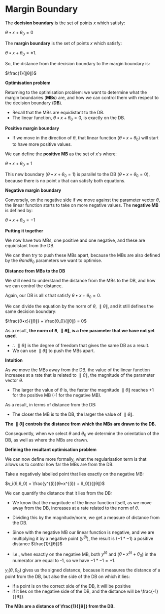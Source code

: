 # Margin Boundary

The **decision boundary** is the set of points $x$ which satisfy:

$θ•x + θ_0 = 0$

The **margin boundary** is the set of points $x$ which satisfy:

$θ•x + θ_0 = ±1$.

So, the distance from the decision boundary to the margin boundary is:

$\frac{1}{∥θ∥}$

**Optimisation problem**

Returning to the optimisation problem: we want to determine what the margin boundaries (**MBs**) are, and how we can control them with respect to the decision boundary (**DB**).

- Recall that the MBs are equidistant to the DB.
- The linear function, $θ•x + θ_0 = 0$, is exactly on the DB.

**Positive margin boundary**

- If we move in the direction of $θ$, that linear function ($θ•x + θ_0$) will start to have more positive values.

We can define the **positive MB** as the set of x's where:

$θ•x + θ_0 = 1$

This new boundary ($θ•x + θ_0 = 1$) is parallel to the DB ($θ•x + θ_0 = 0$), because there is no point $x$ that can satisfy both equations.

**Negative margin boundary**

Conversely, on the negative side if we move against the parameter vector $θ$, the linear function starts to take on more negative values. The **negative MB** is defined by:

$θ•x + θ_0 = -1$

**Putting it together**

We now have two MBs, one positive and one negative, and these are equidistant from the DB.

We can then try to push these MBs apart, because the MBs are also defined by the $θ and θ_0$ parameters we want to optimise.

**Distance from MBs to the DB**

We still need to understand the distance from the MBs to the DB, and how we can control the distance.

Again, our DB is all x that satisfy $θ•x + θ_0 = 0$.

We can divide the equation by the norm of $θ$, $∥θ∥$, and it still defines the same decision boundary:

$\frac{θ•x}{∥θ∥} + \frac{θ_0}{∥θ∥} = 0$

As a result, **the norm of $θ$, $∥θ∥$, is a free parameter that we have not yet used**.

- $∴$ $∥θ∥$ is the degree of freedom that gives the same DB as a result.
- We can use $∥θ∥$ to push the MBs apart.

**Intuition**

As we move the MBs away from the DB, the value of the linear function increases at a rate that is related to $∥θ∥$, the magnitude of the parameter vector $θ$.

- The larger the value of $θ$ is, the faster the magnitude $∥θ∥$ reaches +1 for the positive MB (-1 for the negative MB).

As a result, in terms of distance from the DB:

- The closer the MB is to the DB, the larger the value of $∥θ∥$.

**The $∥θ∥$ controls the distance from which the MBs are drawn to the DB.**

Consequently, when we select $θ$ and $θ_0$ we determine the orientation of the DB, as well as where the MBs are drawn.

**Defining the resultant optimisation problem**

We can now define more formally, what the regularisation term is that allows us to control how far the MBs are from the DB.

Take a negatively labelled point that lies exactly on the negative MB:

$γ_i(θ,θ_0) = \frac{y^{(i)}(θ•x^{(i)} + θ_0)}{∥θ∥}$

We can quantify the distance that it lies from the DB:

- We know that the magnitude of the linear function itself, as we move away from the DB, increases at a rate related to the norm of $θ$.
- Dividing this by the magnitude/norm, we get a measure of distance from the DB.
- Since with the negative MB our linear function is negative, and we are multiplying it by a negative point ($y^{(i)}$), the result is ($-1 * -1$) a positive distance $\frac{1}{∥θ∥}$

- I.e., when exactly on the negative MB, both $y^{(i)}$ and ($θ•x^{(i)} + θ_0$) in the numerator are equal to -1, so we have $-1 * -1 = +1$.

$y_i(θ,θ_0)$ gives us the signed distance, because it measures the distance of a point from the DB, but also the side of the DB on which it lies:

- if a point is on the correct side of the DB, it will be positive
- if it lies on the negative side of the DB, and the distance will be \frac{-1}{∥θ∥}.

**The MBs are a distance of \frac{1}{∥θ∥} from the DB.**
